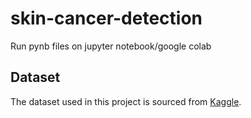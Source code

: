 # skin-cancer-detection
Run pynb files on jupyter notebook/google colab
## Dataset
The dataset used in this project is sourced from [Kaggle](https://www.kaggle.com/datasets/prathameshcodeninja/skin-cancer-detection).
